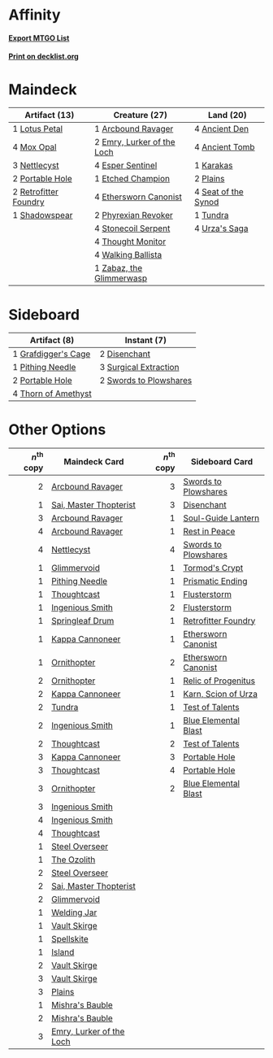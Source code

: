 # Affinity

#### [Export MTGO List](../collection/Affinity/Affinity.txt)
#### [Print on decklist.org](http://decklist.org/?deckmain=4%09Ancient%20Den%0A4%09Ancient%20Tomb%0A1%09Arcbound%20Ravager%0A2%09Emry,%20Lurker%20of%20the%20Loch%0A4%09Esper%20Sentinel%0A1%09Etched%20Champion%0A4%09Ethersworn%20Canonist%0A1%09Karakas%0A1%09Lotus%20Petal%0A4%09Mox%20Opal%0A3%09Nettlecyst%0A2%09Phyrexian%20Revoker%0A2%09Plains%0A2%09Portable%20Hole%0A2%09Retrofitter%20Foundry%0A4%09Seat%20of%20the%20Synod%0A1%09Shadowspear%0A4%09Stonecoil%20Serpent%0A4%09Thought%20Monitor%0A1%09Tundra%0A4%09Urza's%20Saga%0A4%09Walking%20Ballista%0A1%09Zabaz,%20the%20Glimmerwasp&deckside=2%09Disenchant%0A1%09Grafdigger's%20Cage%0A1%09Pithing%20Needle%0A2%09Portable%20Hole%0A3%09Surgical%20Extraction%0A2%09Swords%20to%20Plowshares%0A4%09Thorn%20of%20Amethyst)
# Maindeck

|                                         Artifact (13)                                          |                                            Creature (27)                                            |                                          Land (20)                                           |
|------------------------------------------------------------------------------------------------|-----------------------------------------------------------------------------------------------------|----------------------------------------------------------------------------------------------|
|1 [Lotus Petal](http://gatherer.wizards.com/Pages/Card/Details.aspx?multiverseid=420602)        |1 [Arcbound Ravager](http://gatherer.wizards.com/Pages/Card/Details.aspx?multiverseid=50943)         |4 [Ancient Den](http://gatherer.wizards.com/Pages/Card/Details.aspx?multiverseid=205275)      |
|4 [Mox Opal](http://gatherer.wizards.com/Pages/Card/Details.aspx?multiverseid=397719)           |2 [Emry, Lurker of the Loch](http://gatherer.wizards.com/Pages/Card/Details.aspx?multiverseid=473005)|4 [Ancient Tomb](http://gatherer.wizards.com/Pages/Card/Details.aspx?multiverseid=409567)     |
|3 [Nettlecyst](http://gatherer.wizards.com/Pages/Card/Details.aspx?multiverseid=522307)         |4 [Esper Sentinel](http://gatherer.wizards.com/Pages/Card/Details.aspx?multiverseid=522088)          |1 [Karakas](http://gatherer.wizards.com/Pages/Card/Details.aspx?multiverseid=413782)          |
|2 [Portable Hole](http://gatherer.wizards.com/Pages/Card/Details.aspx?multiverseid=527320)      |1 [Etched Champion](http://gatherer.wizards.com/Pages/Card/Details.aspx?multiverseid=397710)         |2 [Plains](http://gatherer.wizards.com/Pages/Card/Details.aspx?multiverseid=439856)           |
|2 [Retrofitter Foundry](http://gatherer.wizards.com/Pages/Card/Details.aspx?multiverseid=450658)|4 [Ethersworn Canonist](http://gatherer.wizards.com/Pages/Card/Details.aspx?multiverseid=174931)     |4 [Seat of the Synod](http://gatherer.wizards.com/Pages/Card/Details.aspx?multiverseid=420940)|
|1 [Shadowspear](http://gatherer.wizards.com/Pages/Card/Details.aspx?multiverseid=476487)        |2 [Phyrexian Revoker](http://gatherer.wizards.com/Pages/Card/Details.aspx?multiverseid=383343)       |1 [Tundra](http://gatherer.wizards.com/Pages/Card/Details.aspx?multiverseid=885)              |
|                                                                                                |4 [Stonecoil Serpent](http://gatherer.wizards.com/Pages/Card/Details.aspx?multiverseid=473197)       |4 [Urza's Saga](http://gatherer.wizards.com/Pages/Card/Details.aspx?multiverseid=522335)      |
|                                                                                                |4 [Thought Monitor](http://gatherer.wizards.com/Pages/Card/Details.aspx?multiverseid=522147)         |                                                                                              |
|                                                                                                |4 [Walking Ballista](http://gatherer.wizards.com/Pages/Card/Details.aspx?multiverseid=423848)        |                                                                                              |
|                                                                                                |1 [Zabaz, the Glimmerwasp](http://gatherer.wizards.com/Pages/Card/Details.aspx?multiverseid=522319)  |                                                                                              |


# Sideboard

|                                         Artifact (8)                                         |                                          Instant (7)                                           |
|----------------------------------------------------------------------------------------------|------------------------------------------------------------------------------------------------|
|1 [Grafdigger's Cage](http://gatherer.wizards.com/Pages/Card/Details.aspx?multiverseid=278452)|2 [Disenchant](http://gatherer.wizards.com/Pages/Card/Details.aspx?multiverseid=847)            |
|1 [Pithing Needle](http://gatherer.wizards.com/Pages/Card/Details.aspx?multiverseid=129526)   |3 [Surgical Extraction](http://gatherer.wizards.com/Pages/Card/Details.aspx?multiverseid=397706)|
|2 [Portable Hole](http://gatherer.wizards.com/Pages/Card/Details.aspx?multiverseid=527320)    |2 [Swords to Plowshares](http://gatherer.wizards.com/Pages/Card/Details.aspx?multiverseid=869)  |
|4 [Thorn of Amethyst](http://gatherer.wizards.com/Pages/Card/Details.aspx?multiverseid=140166)|                                                                                                |


# Other Options

|*n*<sup>th</sup> copy|                                           Maindeck Card                                           |*n*<sup>th</sup> copy|                                        Sideboard Card                                        |
|--------------------:|---------------------------------------------------------------------------------------------------|--------------------:|----------------------------------------------------------------------------------------------|
|                    2|[Arcbound Ravager](http://gatherer.wizards.com/Pages/Card/Details.aspx?multiverseid=50943)         |                    3|[Swords to Plowshares](http://gatherer.wizards.com/Pages/Card/Details.aspx?multiverseid=869)  |
|                    1|[Sai, Master Thopterist](http://gatherer.wizards.com/Pages/Card/Details.aspx?multiverseid=447205)  |                    3|[Disenchant](http://gatherer.wizards.com/Pages/Card/Details.aspx?multiverseid=847)            |
|                    3|[Arcbound Ravager](http://gatherer.wizards.com/Pages/Card/Details.aspx?multiverseid=50943)         |                    1|[Soul-Guide Lantern](http://gatherer.wizards.com/Pages/Card/Details.aspx?multiverseid=476488) |
|                    4|[Arcbound Ravager](http://gatherer.wizards.com/Pages/Card/Details.aspx?multiverseid=50943)         |                    1|[Rest in Peace](http://gatherer.wizards.com/Pages/Card/Details.aspx?multiverseid=442021)      |
|                    4|[Nettlecyst](http://gatherer.wizards.com/Pages/Card/Details.aspx?multiverseid=522307)              |                    4|[Swords to Plowshares](http://gatherer.wizards.com/Pages/Card/Details.aspx?multiverseid=869)  |
|                    1|[Glimmervoid](http://gatherer.wizards.com/Pages/Card/Details.aspx?multiverseid=370425)             |                    1|[Tormod's Crypt](http://gatherer.wizards.com/Pages/Card/Details.aspx?multiverseid=389723)     |
|                    1|[Pithing Needle](http://gatherer.wizards.com/Pages/Card/Details.aspx?multiverseid=129526)          |                    1|[Prismatic Ending](http://gatherer.wizards.com/Pages/Card/Details.aspx?multiverseid=522101)   |
|                    1|[Thoughtcast](http://gatherer.wizards.com/Pages/Card/Details.aspx?multiverseid=222732)             |                    1|[Flusterstorm](http://gatherer.wizards.com/Pages/Card/Details.aspx?multiverseid=228255)       |
|                    1|[Ingenious Smith](http://gatherer.wizards.com/Pages/Card/Details.aspx?multiverseid=527308)         |                    2|[Flusterstorm](http://gatherer.wizards.com/Pages/Card/Details.aspx?multiverseid=228255)       |
|                    1|[Springleaf Drum](http://gatherer.wizards.com/Pages/Card/Details.aspx?multiverseid=378534)         |                    1|[Retrofitter Foundry](http://gatherer.wizards.com/Pages/Card/Details.aspx?multiverseid=450658)|
|                    1|[Kappa Cannoneer](http://gatherer.wizards.com/Pages/Card/Details.aspx?multiverseid=553911)         |                    1|[Ethersworn Canonist](http://gatherer.wizards.com/Pages/Card/Details.aspx?multiverseid=174931)|
|                    1|[Ornithopter](http://gatherer.wizards.com/Pages/Card/Details.aspx?multiverseid=129665)             |                    2|[Ethersworn Canonist](http://gatherer.wizards.com/Pages/Card/Details.aspx?multiverseid=174931)|
|                    2|[Ornithopter](http://gatherer.wizards.com/Pages/Card/Details.aspx?multiverseid=129665)             |                    1|[Relic of Progenitus](http://gatherer.wizards.com/Pages/Card/Details.aspx?multiverseid=174824)|
|                    2|[Kappa Cannoneer](http://gatherer.wizards.com/Pages/Card/Details.aspx?multiverseid=553911)         |                    1|[Karn, Scion of Urza](http://gatherer.wizards.com/Pages/Card/Details.aspx?multiverseid=442889)|
|                    2|[Tundra](http://gatherer.wizards.com/Pages/Card/Details.aspx?multiverseid=885)                     |                    1|[Test of Talents](http://gatherer.wizards.com/Pages/Card/Details.aspx?multiverseid=513536)    |
|                    2|[Ingenious Smith](http://gatherer.wizards.com/Pages/Card/Details.aspx?multiverseid=527308)         |                    1|[Blue Elemental Blast](http://gatherer.wizards.com/Pages/Card/Details.aspx?multiverseid=694)  |
|                    2|[Thoughtcast](http://gatherer.wizards.com/Pages/Card/Details.aspx?multiverseid=222732)             |                    2|[Test of Talents](http://gatherer.wizards.com/Pages/Card/Details.aspx?multiverseid=513536)    |
|                    3|[Kappa Cannoneer](http://gatherer.wizards.com/Pages/Card/Details.aspx?multiverseid=553911)         |                    3|[Portable Hole](http://gatherer.wizards.com/Pages/Card/Details.aspx?multiverseid=527320)      |
|                    3|[Thoughtcast](http://gatherer.wizards.com/Pages/Card/Details.aspx?multiverseid=222732)             |                    4|[Portable Hole](http://gatherer.wizards.com/Pages/Card/Details.aspx?multiverseid=527320)      |
|                    3|[Ornithopter](http://gatherer.wizards.com/Pages/Card/Details.aspx?multiverseid=129665)             |                    2|[Blue Elemental Blast](http://gatherer.wizards.com/Pages/Card/Details.aspx?multiverseid=694)  |
|                    3|[Ingenious Smith](http://gatherer.wizards.com/Pages/Card/Details.aspx?multiverseid=527308)         |                     |                                                                                              |
|                    4|[Ingenious Smith](http://gatherer.wizards.com/Pages/Card/Details.aspx?multiverseid=527308)         |                     |                                                                                              |
|                    4|[Thoughtcast](http://gatherer.wizards.com/Pages/Card/Details.aspx?multiverseid=222732)             |                     |                                                                                              |
|                    1|[Steel Overseer](http://gatherer.wizards.com/Pages/Card/Details.aspx?multiverseid=222714)          |                     |                                                                                              |
|                    1|[The Ozolith](http://gatherer.wizards.com/Pages/Card/Details.aspx?multiverseid=479757)             |                     |                                                                                              |
|                    2|[Steel Overseer](http://gatherer.wizards.com/Pages/Card/Details.aspx?multiverseid=222714)          |                     |                                                                                              |
|                    2|[Sai, Master Thopterist](http://gatherer.wizards.com/Pages/Card/Details.aspx?multiverseid=447205)  |                     |                                                                                              |
|                    2|[Glimmervoid](http://gatherer.wizards.com/Pages/Card/Details.aspx?multiverseid=370425)             |                     |                                                                                              |
|                    1|[Welding Jar](http://gatherer.wizards.com/Pages/Card/Details.aspx?multiverseid=48328)              |                     |                                                                                              |
|                    1|[Vault Skirge](http://gatherer.wizards.com/Pages/Card/Details.aspx?multiverseid=217984)            |                     |                                                                                              |
|                    1|[Spellskite](http://gatherer.wizards.com/Pages/Card/Details.aspx?multiverseid=397743)              |                     |                                                                                              |
|                    1|[Island](http://gatherer.wizards.com/Pages/Card/Details.aspx?multiverseid=439857)                  |                     |                                                                                              |
|                    2|[Vault Skirge](http://gatherer.wizards.com/Pages/Card/Details.aspx?multiverseid=217984)            |                     |                                                                                              |
|                    3|[Vault Skirge](http://gatherer.wizards.com/Pages/Card/Details.aspx?multiverseid=217984)            |                     |                                                                                              |
|                    3|[Plains](http://gatherer.wizards.com/Pages/Card/Details.aspx?multiverseid=439856)                  |                     |                                                                                              |
|                    1|[Mishra's Bauble](http://gatherer.wizards.com/Pages/Card/Details.aspx?multiverseid=122122)         |                     |                                                                                              |
|                    2|[Mishra's Bauble](http://gatherer.wizards.com/Pages/Card/Details.aspx?multiverseid=122122)         |                     |                                                                                              |
|                    3|[Emry, Lurker of the Loch](http://gatherer.wizards.com/Pages/Card/Details.aspx?multiverseid=473005)|                     |                                                                                              |

